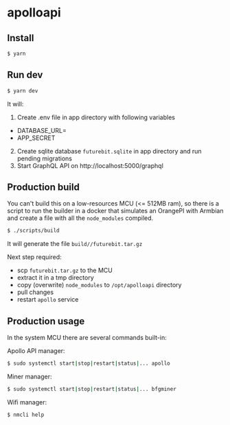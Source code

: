 # apolloapi

## Install

```sh
$ yarn
```

## Run dev

```sh
$ yarn dev
```

It will:

1) Create .env file in app directory with following variables
  * DATABASE_URL=
  * APP_SECRET
2) Create sqlite database `futurebit.sqlite` in app directory and run pending migrations
3) Start GraphQL API on http://localhost:5000/graphql

## Production build

You can't build this on a low-resources MCU (<= 512MB ram), so there is a script to run the builder in a docker that simulates an OrangePI with Armbian and create a file with all the `node_modules` compiled.

```sh
$ ./scripts/build
```

It will generate the file `build//futurebit.tar.gz`

Next step required:

* scp `futurebit.tar.gz` to the MCU
* extract it in a tmp directory
* copy (overwrite) `node_modules` to `/opt/apolloapi` directory
* pull changes
* restart `apollo` service

## Production usage

In the system MCU there are several commands built-in:

Apollo API manager:

```sh
$ sudo systemctl start|stop|restart|status|... apollo
```

Miner manager:

```sh
$ sudo systemctl start|stop|restart|status|... bfgminer
```

Wifi manager:

```sh
$ nmcli help
```

